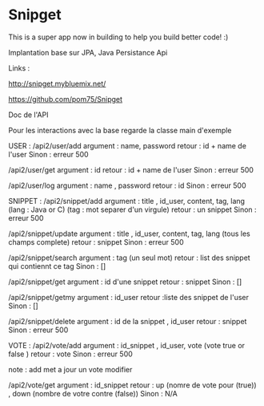Snipget
=======

This is a super app now in building to help you build better code! :)

Implantation base sur JPA, Java Persistance Api

Links : 

http://snipget.mybluemix.net/

https://github.com/pom75/Snipget


Doc de l'API 

Pour les interactions avec la base regarde la classe main d'exemple


USER :
/api2/user/add
argument : name, password
retour : id + name de l'user
Sinon  : erreur 500

/api2/user/get
argument : id
retour : id + name de l'user
Sinon  : erreur 500

/api2/user/log
argument : name , password
retour : id 
Sinon  : erreur 500


SNIPPET :
/api2/snippet/add
argument : title , id_user, content, tag, lang (lang : Java or C) (tag : mot separer d'un virgule)
retour : un snippet
Sinon : erreur 500

/api2/snippet/update
argument : title , id_user, content, tag, lang (tous les champs complete)
retour : snippet
Sinon : erreur 500


/api2/snippet/search
argument : tag (un seul mot)
retour : list des snippet qui contiennt ce tag
Sinon : []

/api2/snippet/get
argument : id d'une snippet
retour : snippet
Sinon : []

/api2/snippet/getmy
argument : id_user
retour :liste des snippet de l'user
Sinon : []

/api2/snippet/delete
argument : id de la snippet , id_user
retour : snippet
Sinon : erreur 500




VOTE :
/api2/vote/add
argument : id_snippet , id_user, vote (vote true or false )
retour : vote
Sinon : erreur 500

note : add met a jour un vote modifier

/api2/vote/get
argument : id_snippet
retour : up (nomre de vote pour (true)) , down (nombre de votre contre (false))
Sinon : N/A

















 
